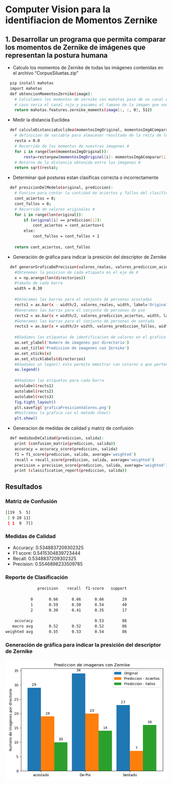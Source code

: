# Computer Vision para la identifiacion de Momentos Zernike

## 1. Desarrollar un programa que permita comparar los momentos de Zernike de imágenes que representan la postura humana

- Calculo los momentos de Zernike de todas las imágenes contenidas en el archivo “CorpusSiluetas.zip”

```sh
  pip install mahotas
  import mahotas
  def obtencionMomentosZernike(image):
    # Calculamos los momentos de zernike con mahotas paso de un canal en especifico en este  #
    # caso seria el canal rojo y pasamos el tamano de la imagen que son de 512 #
    return mahotas.features.zernike_moments(image[:, :, 0], 512)
```
- Medir la distancia Euclídea 

```sh
  def calculoDistanciaEuclidea(momentosImgOriginal, momentosImgAComparar):
    # definicion de variable para almacenar resultado de la resta de los valores de cada momento #
    resta = 0.0
    # Recorrido de los momentos de nuestras imagenes #
    for i in range(len(momentosImgOriginal)):
        resta=resta+pow(momentosImgOriginal[i]- momentosImgAComparar[i],2);
    # Retorno de la distancia obtenida entre las imagenes #
    return sqrt(resta);
```
- Determinar qué posturas estan clasificas correcta o incorrectamente
```sh
  def presicionDelModelo(original, prediccion):
    # Funcion para contar la cantidad de aciertos y fallos del clasificador #
    cont_aciertos = 0; 
    cont_fallos = 0;
    # Recorrido de valores originales #
    for i in range(len(original)):
        if (original[i] == prediccion[i]):
            cont_aciertos = cont_aciertos+1
        else:
            cont_fallos = cont_fallos + 1
    
    return cont_aciertos, cont_fallos
```
- Generación de gráfica para indicar la presición del descriptor de Zernike 
```sh
  def generarGraficaDePrecision(valores_reales, valores_prediccion_aciertos, valores_prediccion_fallos, directorios):
    #Obtenemos la posicion de cada etiqueta en el eje de X
    x = np.arange(len(directorios))
    #tamaño de cada barra
    width = 0.30

    #Generamos las barras para el conjunto de personas acostadas
    rects1 = ax.bar(x - width/2, valores_reales, width, label='Original')
    #Generamos las barras para el conjunto de personas de pie
    rects2 = ax.bar(x + width/2, valores_prediccion_aciertos, width, label='Prediccion - Aciertos')
    #Generamos las barras para el conjunto de personas de sentada
    rects3 = ax.bar(x + width/2+ width, valores_prediccion_fallos, width, label='Prediccion - Fallos')

    #Añadimos las etiquetas de identificacion de valores en el grafico
    ax.set_ylabel('Numero de imagenes por directorio')
    ax.set_title('Prediccion de imagenes con Zernike')
    ax.set_xticks(x)
    ax.set_xticklabels(directorios)
    #Añadimos un legen() esto permite mmostrar con colores a que pertence cada valor.
    ax.legend()

    #Añadimos las etiquetas para cada barra
    autolabel(rects1)
    autolabel(rects2)
    autolabel(rects3)
    fig.tight_layout()
    plt.savefig('graficaPresicionValores.png')
    #Mostramos la grafica con el metodo show()
    plt.show()
```
- Generacion de medidas de calidad y matriz de confusión
```sh
  def medidasDeCalidad(prediccion, salida):
    print (confusion_matrix(prediccion, salida)) 
    accuracy = accuracy_score(prediccion, salida)
    f1 = f1_score(prediccion, salida, average='weighted')
    recall = recall_score(prediccion, salida, average='weighted')
    precision = precision_score(prediccion, salida, average='weighted')
    print (classification_report(prediccion, salida))
```
## Resultados
### Matriz de Confusión
```sh
[[19  5  5]
 [ 9 20 11]
 [ 1  9  7]]
```
### Medidas de Calidad
 - Accuracy: 0.5348837209302325
 - F1 score: 0.5415304839723444
 - Recall: 0.5348837209302325
 - Precision: 0.5546898233509785
### Reporte de Clasificación
```sh
              precision    recall  f1-score   support

           0       0.66      0.66      0.66        29
           1       0.59      0.50      0.54        40
           2       0.30      0.41      0.35        17

    accuracy                           0.53        86
   macro avg       0.52      0.52      0.52        86
weighted avg       0.55      0.53      0.54        86
```
### Generación de gráfica para indicar la presición del descriptor de Zernike 
![](graficaPresicionValores.png)
